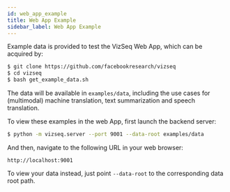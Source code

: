 ```yaml
---
id: web_app_example
title: Web App Example
sidebar_label: Web App Example
---
```


Example data is provided to test the VizSeq Web App, which can be acquired by:
```bash
$ git clone https://github.com/facebookresearch/vizseq
$ cd vizseq
$ bash get_example_data.sh
```
The data will be available in `examples/data`, including the use cases for (multimodal) machine translation,
text summarization and speech translation.

To view these examples in the web App, first launch the backend server:
```bash
$ python -m vizseq.server --port 9001 --data-root examples/data
```
And then, navigate to the following URL in your web browser:
```
http://localhost:9001
```
To view your data instead, just point `--data-root` to the corresponding data root path.
